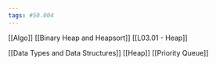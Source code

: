 ```yaml
---
tags: #50.004
---
```

[[Algo]]
[[Binary Heap and Heapsort]]
[[L03.01 - Heap]]

[[Data Types and Data Structures]]
[[Heap]]
[[Priority Queue]]